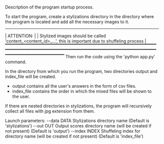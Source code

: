 Description of the program startup process.

To start the program, create a stylizations directory in the directory where the program is located and add all the necessary images to it.
  ______________________________________________________________________________________________________________
  |  ATTENTION:                                                                                                |
  |  Stylized images should be called 'content_<content_id>_...', this is important due to shuffeling process  |
  ▔▔▔▔▔▔▔▔▔▔▔▔▔▔▔▔▔▔▔▔▔▔▔▔▔▔▔▔▔▔▔▔▔▔▔▔▔▔▔▔▔▔▔▔▔▔▔▔▔▔▔▔▔▔▔▔▔▔▔▔▔▔▔▔▔▔▔▔▔▔▔▔▔▔▔▔▔▔▔▔▔▔▔▔▔▔▔▔▔▔▔▔▔▔▔▔▔▔▔▔▔▔▔▔▔▔▔▔▔▔
Then run the code using the 'python app.py' command.

In the directory from which you run the program, two directories output and index_file will be created. 
- output contains all the user's answers in the form of csv files.
- index_file contains the order in which the mixed files will be shown to the user.

If there are nested directories in stylizations, the program will recursively collect all files with jpg extension from them.

Launch parameters:
--data DATA    Stylizations directory name (Default is 'stylizations')
--out OUT      Output scores directory name (will be created if not present) (Default is 'output')
--index INDEX  Shuffeling index for directory name (will be created if not present) (Default is 'index_file')

